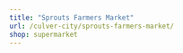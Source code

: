 ```yaml
---
title: "Sprouts Farmers Market"
url: /culver-city/sprouts-farmers-market/
shop: supermarket
---
```

